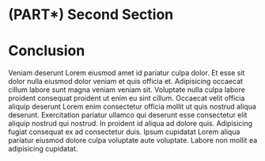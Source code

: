 # (PART\*) Second Section

# Conclusion

Veniam deserunt Lorem eiusmod amet id pariatur culpa dolor. Et esse sit dolor nulla eiusmod dolor veniam et quis officia et. Adipisicing occaecat cillum labore sunt magna veniam veniam sit. Voluptate nulla culpa labore proident consequat proident ut enim eu sint cillum. Occaecat velit officia aliquip deserunt Lorem enim consectetur officia mollit ut quis nostrud aliqua deserunt. Exercitation pariatur ullamco qui deserunt esse consectetur elit aliquip nostrud qui nostrud. In proident id aliqua ad dolore quis. Adipisicing fugiat consequat ex ad consectetur duis. Ipsum cupidatat Lorem aliqua pariatur eiusmod dolore culpa voluptate aute voluptate. Labore non mollit ea adipisicing cupidatat.
